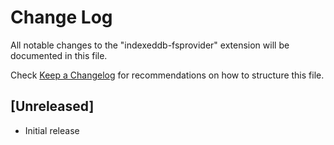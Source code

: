 # Change Log

All notable changes to the "indexeddb-fsprovider" extension will be documented in this file.

Check [Keep a Changelog](http://keepachangelog.com/) for recommendations on how to structure this file.

## [Unreleased]

- Initial release